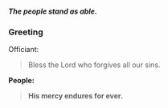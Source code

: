 ##### The people stand as able.
### Greeting

Officiant:
> Bless the Lord who forgives all our sins.

**People:**
> **His mercy endures for ever.**
